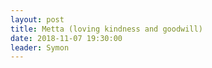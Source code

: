 ```yaml
---
layout: post
title: Metta (loving kindness and goodwill)
date: 2018-11-07 19:30:00
leader: Symon 
---
```


